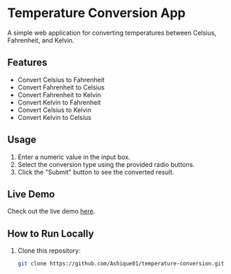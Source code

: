 # Temperature Conversion App

A simple web application for converting temperatures between Celsius, Fahrenheit, and Kelvin.

## Features

- Convert Celsius to Fahrenheit
- Convert Fahrenheit to Celsius
- Convert Fahrenheit to Kelvin
- Convert Kelvin to Fahrenheit
- Convert Celsius to Kelvin
- Convert Kelvin to Celsius

## Usage

1. Enter a numeric value in the input box.
2. Select the conversion type using the provided radio buttons.
3. Click the "Submit" button to see the converted result.

## Live Demo

Check out the live demo [here](https://temperature-convert01.netlify.app/).

## How to Run Locally

1. Clone this repository:

   ```bash
   git clone https://github.com/Ashique01/temperature-conversion.git
